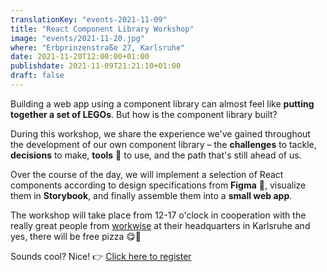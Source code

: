 ```yaml
---
translationKey: "events-2021-11-09"
title: "React Component Library Workshop"
image: "events/2021-11-20.jpg"
where: "Erbprinzenstraße 27, Karlsruhe"
date: 2021-11-20T12:00:00+01:00
publishdate: 2021-11-09T21:21:10+01:00
draft: false
---
```


Building a web app using a component library can almost feel like **putting together a set of LEGOs**. But how is the component library built?

During this workshop, we share the experience we've gained throughout the development of our own component library – the **challenges** to tackle, **decisions** to make, **tools** 🔨 to use, and the path that's still ahead of us.

Over the course of the day, we will implement a selection of React components according to design specifications from **Figma** 🎨, visualize them in **Storybook**, and finally assemble them into a **small web app**.

The workshop will take place from 12-17 o'clock in cooperation with the really great people from [workwise](https://www.workwise.io/) at their headquarters in Karlsruhe and yes, there will be free pizza 😋🍕

Sounds cool? Nice! 👉 [Click here to register](https://forms.gle/TRiHaJKrv8AeTRLX9)
